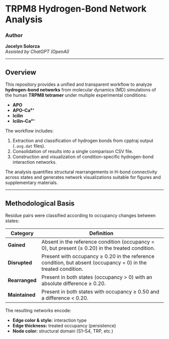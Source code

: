 
# TRPM8 Hydrogen-Bond Network Analysis

### Author
**Jocelyn Solorza**  
_Assisted by ChatGPT (OpenAI)_

---

## Overview
This repository provides a unified and transparent workflow to analyze **hydrogen-bond networks** from molecular dynamics (MD) simulations of the human **TRPM8 tetramer** under multiple experimental conditions:

- **APO**
- **APO–Ca²⁺**
- **Icilin**
- **Icilin–Ca²⁺**

The workflow includes:
1. Extraction and classification of hydrogen bonds from cpptraj output (`.avg.dat` files).  
2. Consolidation of results into a single comparison CSV file.  
3. Construction and visualization of condition-specific hydrogen-bond interaction networks.

The analysis quantifies structural rearrangements in H-bond connectivity across states and generates network visualizations suitable for figures and supplementary materials.

---

##  Methodological Basis
Residue pairs were classified according to occupancy changes between states:

| Category     | Definition |
|---------------|-------------|
| **Gained**     | Absent in the reference condition (occupancy = 0), but present (≥ 0.20) in the treated condition. |
| **Disrupted**  | Present with occupancy ≥ 0.20 in the reference condition, but absent (occupancy = 0) in the treated condition. |
| **Rearranged** | Present in both states (occupancy > 0) with an absolute difference ≥ 0.20. |
| **Maintained** | Present in both states with occupancy ≥ 0.50 and a difference < 0.20. |

The resulting networks encode:
- **Edge color & style:** interaction type  
- **Edge thickness:** treated occupancy (persistence)  
- **Node color:** structural domain (S1–S4, TRP, etc.)

